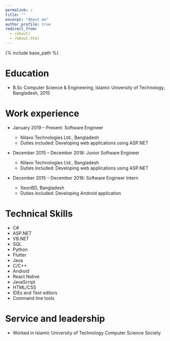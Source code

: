 ```yaml
---
permalink: /
title: ""
excerpt: "About me"
author_profile: true
redirect_from: 
  - /about/
  - /about.html
---
```

{% include base_path %}

Education
======
* B.Sc Computer Science & Engineering, Islamic University of Technology, Bangladesh, 2015

Work experience
======
* January 2019 – Present: Software Engineer
  * Nilavo Technologies Ltd., Bangladesh
  * Duties included: Developing web applications using ASP.NET

* December 2015 – December 2018: Junior Software Engineer
  * Nilavo Technologies Ltd., Bangladesh
  * Duties included: Developing web applications using ASP.NET

* December 2015 – December 2018: Software Engineer Intern
  * XeonBD, Bangladesh
  * Duties included: Developing  Android application  
  
  
Technical Skills
======
* C#
* ASP.NET
* VB.NET
* SQL
* Python
* Flutter
* Java
* C/C++
* Android
* React Native
* JavaScript
* HTML/CSS
* IDEs and Text editors
* Command line tools

    
Service and leadership
======
* Worked in Islamic University of Technology Computer Science Society
